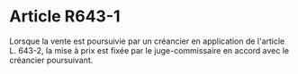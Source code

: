 # Article R643-1

Lorsque la vente est poursuivie par un créancier en application de l'article L. 643-2, la mise à prix est fixée par le juge-commissaire en accord avec le créancier poursuivant.
